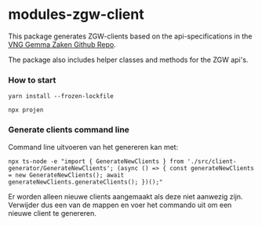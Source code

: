 # modules-zgw-client

This package generates ZGW-clients based on the api-specifications in the [VNG Gemma Zaken Github Repo](https://github.com/VNG-Realisatie/gemma-zaken/tree/master/api-specificatie/).

The package also includes helper classes and methods for the ZGW api's.

### How to start

`yarn install --frozen-lockfile`

`npx projen`

### Generate clients command line

Command line uitvoeren van het genereren kan met:
```
npx ts-node -e "import { GenerateNewClients } from './src/client-generator/GenerateNewClients'; (async () => { const generateNewClients = new GenerateNewClients(); await generateNewClients.generateClients(); })();"
```

Er worden alleen nieuwe clients aangemaakt als deze niet aanwezig zijn. Verwijder dus een van de mappen en voer het commando uit om een nieuwe client te genereren.